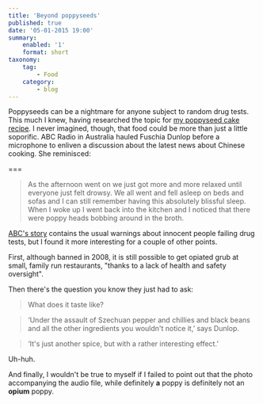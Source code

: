```yaml
---
title: 'Beyond poppyseeds'
published: true
date: '05-01-2015 19:00'
summary:
    enabled: '1'
    format: short
taxonomy:
    tag:
        - Food
    category:
        - blog
---
```


Poppyseeds can be a nightmare for anyone subject to random drug tests. This much I knew, having researched the topic for [my poppyseed cake recipe](http://www.fornacalia.com/2013/poppyseed-cake/). I never imagined, though, that food could be more than just a little soporific. ABC Radio in Australia hauled Fuschia Dunlop before a microphone to enliven a discussion about the latest news about Chinese cooking. She reminisced:

===

> As the afternoon went on we just got more and more relaxed until everyone just felt drowsy. We all went and fell asleep on beds and sofas and I can still remember having this absolutely blissful sleep. When I woke up I went back into the kitchen and I noticed that there were poppy heads bobbing around in the broth.

[ABC's story](http://www.abc.net.au/radionational/programs/breakfast/gastronomic-addiction-in-china/5999824) contains the usual warnings about innocent people failing drug tests, but I found it more interesting for a couple of other points. 

First, although banned in 2008, it is still possible to get opiated grub at small, family run restaurants, "thanks to a lack of health and safety oversight".

Then there's the question you know they just had to ask:

>What does it taste like?

>‘Under the assault of Szechuan pepper and chillies and black beans and all the other ingredients you wouldn't notice it,’ says Dunlop.

>‘It's just another spice, but with a rather interesting effect.’

Uh-huh.

And finally, I wouldn't be true to myself if I failed to point out that the photo accompanying the audio file, while definitely **a** poppy is definitely not an **opium** poppy.